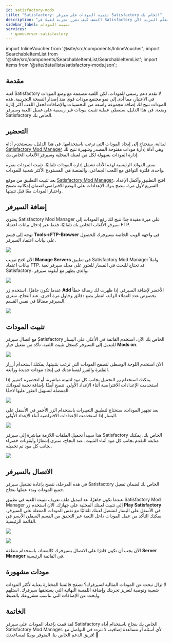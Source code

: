```yaml
---
id: satisfactory-mods
title: "Satisfactory: تثبيت المودات على سيرفر Satisfactory الخاص بك"
description: "اكتشف كيف تعزز تجربة لعبك في Satisfactory مع مودات غير رسمية وتحسن تجربة سيرفرك → تعلّم المزيد الآن"
sidebar_label: تثبيت المودات
services:
  - gameserver-satisfactory
---
```


import InlineVoucher from '@site/src/components/InlineVoucher';
import SearchableItemList from '@site/src/components/SearchableItemList/SearchableItemList';
import items from '@site/data/lists/satisfactory-mods.json';

## مقدمة

لعبة Satisfactory لا تقدم دعم رسمي للمودات، لكن اللعبة مصممة مع وضع المودات في الاعتبار، مما أدى إلى نمو مجتمع مودات قوي منذ إصدار النسخة التجريبية. هذه المودات تتيح لك إضافة مجموعة واسعة من التحسينات والإضافات لجعل اللعب أكثر إثارة ومتعة. في هذا الدليل، سنغطي عملية تثبيت مودات غير رسمية على عميل اللعبة وسيرفر Satisfactory الخاص بك.

<InlineVoucher />

## التحضير

لبداية، ستحتاج إلى إيجاد المودات التي ترغب باستخدامها. في هذا الدليل، سنستخدم أداة [Satisfactory Mod Manager](https://ficsit.app/) وهي أداة إدارة مودات مفتوحة المصدر وشهيرة تتيح لك إدارة المودات بسهولة لكل من لعبتك المحلية وسيرفر الألعاب الخاص بك.

بعض الفوائد الرئيسية لهذه الأداة تشمل إدارة المودات تلقائيًا، تثبيت المودات بنقرة واحدة، فلترة التوافق مع اللعب الجماعي، والمنصة هي المستودع الأكثر شعبية للمودات.

بعد تثبيت التطبيق من موقع [Satisfactory Mod Manager](https://ficsit.app/)، افتح التطبيق وأكمل الإعداد السريع لأول مرة. ننصح بترك الإعدادات على الوضع الافتراضي لضمان إمكانية تصفح واختيار المودات معًا قبل تثبيتها.

## إضافة السيرفر

يحتوي Satisfactory Mod Manager على ميزة مفيدة جدًا تتيح لك رفع المودات إلى سيرفر الألعاب الخاص بك تلقائيًا، فقط عبر إدخال بيانات اعتماد FTP.

توجه إلى قسم **Tools->FTP-Browser** في واجهة الويب الخاصة بسيرفرك للحصول على بيانات اعتماد السيرفر.

![](https://screensaver01.zap-hosting.com/index.php/s/bmEiCgJ56N6KeJ6/preview)

الآن افتح تبويب **Manage Servers** في تطبيق Satisfactory Mod Manager واملأ بيانات اعتماد FTP. قد تحتاج للبحث في المسار للعثور على مجلد سيرفر لعبة Satisfactory، والذي يظهر مع أيقونة سيرفر.

![](https://screensaver01.zap-hosting.com/index.php/s/9RqoD845JWfFCYT/preview)

عندما تكون جاهزًا، استخدم زر **Add** الأخضر لإضافة السيرفر. إذا ظهرت لك رسالة خطأ بخصوص عدد العملاء الزائد، انتظر بضع دقائق وحاول مرة أخرى. عند النجاح، سترى السيرفر مضافًا في نفس القسم.

![](https://screensaver01.zap-hosting.com/index.php/s/iS4j2RyxJNYZc85/preview)

## تثبيت المودات

مع اتصال سيرفر Satisfactory الخاص بك الآن، استخدم القائمة في الأعلى على اليسار للتبديل إلى السيرفر كسجل تثبيت اللعبة. تأكد من تفعيل خيار **Mods on**.

![](https://screensaver01.zap-hosting.com/index.php/s/dn9qpR24pm37727/preview)

الآن استخدم اللوحة الوسطى لتصفح المودات التي ترغب بتثبيتها. يمكنك استخدام أزرار الفلترة والفرز لمساعدتك في إيجاد مودات جديدة ورائعة.

يمكنك استخدام زر التحميل بجانب كل مود لتثبيته مباشرة، أو لتحضيره كتغيير إذا استخدمت الإعدادات الافتراضية أثناء الإعداد الأولي. ننصح أيضًا بإضافة نجمة لموداتك المفضلة لتسهيل العثور عليها لاحقًا.

![](https://screensaver01.zap-hosting.com/index.php/s/9984GJDTkpZjLXW/preview)

بعد تجهيز المودات، ستحتاج لتطبيق التغييرات باستخدام الزر الأحمر في الأسفل على اليسار إذا استخدمت الإعدادات الافتراضية أثناء الإعداد الأولي.

![](https://screensaver01.zap-hosting.com/index.php/s/Tjnkoo5bYgAB86M/preview)

هذا سيبدأ تحميل الملفات اللازمة مباشرة إلى سيرفر Satisfactory الخاص بك. يمكنك متابعة التقدم بجانب كل مود أثناء التثبيت. عند النجاح، سترى إشعارًا وأيقونات خضراء بجانب كل مود تم تحميله.

![](https://screensaver01.zap-hosting.com/index.php/s/gE5qrazYq9wm2Sa/preview)

## الاتصال بالسيرفر

في هذه المرحلة، ننصح بإعادة تشغيل سيرفر Satisfactory الخاص بك لضمان تفعيل جميع المودات وبدء عملها بنجاح.

عندما تكون جاهزًا، عد لتبديل ملف تعريف تثبيت اللعبة في تطبيق Satisfactory Mod Manager إلى تثبيت لعبتك المحلية على جهازك. الآن استخدم زر **Play Satisfactory** في الأسفل على اليسار لتشغيل لعبتك تلقائيًا مع نفس المودات المفعلة على السيرفر. يمكنك التأكد من عمل المودات داخل اللعبة عبر التحقق من القسم السفلي الأيسر في القائمة الرئيسية.

![](https://screensaver01.zap-hosting.com/index.php/s/NaRPTMRydm74Eor/preview)

![](https://screensaver01.zap-hosting.com/index.php/s/AfwKqcTetZgTQim/preview)

الآن يجب أن تكون قادرًا على الاتصال بسيرفرك كالمعتاد، باستخدام منطقة **Server Manager** في القائمة الرئيسية.

## مودات مشهورة

لا تزال تبحث عن المودات المثالية لسيرفرك؟ تصفح قائمتنا المختارة بعناية لأكثر المودات شعبية وتوصية لتعزيز تجربتك وإضافة اللمسة النهائية التي يستحقها سيرفرك. استلهم وابحث عن الإضافات التي تناسب مشروعك بالضبط.

<SearchableItemList items={items} />

## الخاتمة

لقد قمت بإعداد المودات على سيرفر Satisfactory الخاص بك بنجاح باستخدام أداة Satisfactory Mod Manager. لأي أسئلة أو مساعدة إضافية، لا تتردد في التواصل مع فريق الدعم الخاص بنا، المتوفر يوميًا لمساعدتك! 🙂

<InlineVoucher />